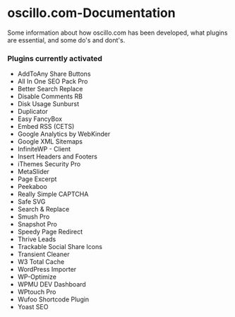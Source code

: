 # oscillo.com-Documentation
Some information about how oscillo.com has been developed, what plugins are essential, and some do's and dont's.

<h3>Plugins currently activated</h3>
<ul>
  <li>AddToAny Share Buttons
</li>
  <li>All In One SEO Pack Pro
</li>
  <li>Better Search Replace
</li>
  <li>Disable Comments RB
</li>
  <li>Disk Usage Sunburst
</li>
  <li>Duplicator
</li>
  <li>Easy FancyBox
</li>
  <li>Embed RSS (CETS)
</li>
  <li>Google Analytics by WebKinder
</li>
  <li>Google XML Sitemaps
</li>
  <li>InfiniteWP - Client
</li>
  <li>Insert Headers and Footers
</li>
  <li>iThemes Security Pro
</li>
  <li>MetaSlider
</li>
  <li>Page Excerpt
</li>
  <li>Peekaboo
</li>
  <li>Really Simple CAPTCHA
</li>
  <li>Safe SVG
</li>
  <li>Search & Replace
</li>
  <li>Smush Pro
</li>
  <li>Snapshot Pro
</li>
  <li>Speedy Page Redirect
</li>
  <li>Thrive Leads
</li>
  <li>Trackable Social Share Icons
</li>
  <li>Transient Cleaner
</li>
  <li>W3 Total Cache
</li>
  <li>WordPress Importer
</li>
  <li>WP-Optimize
</li>
  <li>WPMU DEV Dashboard
</li>
  <li>WPtouch Pro
</li>
  <li>Wufoo Shortcode Plugin
</li>
  <li>Yoast SEO
</li>
 </ul>
